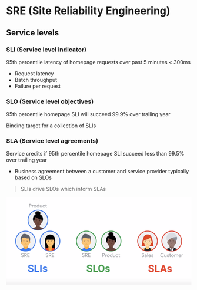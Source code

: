 # SRE (Site Reliability Engineering)

## Service levels

### SLI (Service level indicator)
  95th percentile latency of homepage requests over past 5 minutes < 300ms

  - Request latency
  - Batch throughput
  - Failure per request

### SLO (Service level objectives)
  95th percentile homepage SLI will succeed 99.9% over trailing year

  Binding target for a collection of SLIs

### SLA (Service level agreements)
  Service credits if 95th percentile homepage SLI succeed less than 99.5% over trailing year

  - Business agreement between a customer and service provider typically based on SLOs

> SLIs drive SLOs which inform SLAs

![Alt SLIs,SLOs,SLAs](img/sli_slo_sla.png)
